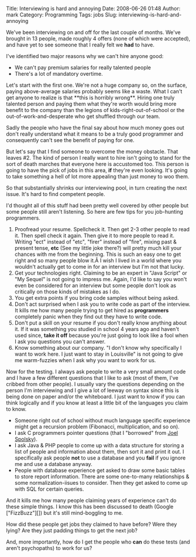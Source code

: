Title: Interviewing is hard and annoying
Date: 2008-06-26 01:48
Author: mark
Category: Programming
Tags: jobs
Slug: interviewing-is-hard-and-annoying

We've been interviewing on and off for the last couple of months. We've
brought in 13 people, made roughly 4 offers (none of which were
accepted), and have yet to see someone that I really felt we **had** to
have.

I've identified two major reasons why we can't hire anyone good:

-   We can't pay premium salaries for really talented people
-   There's a lot of mandatory overtime.

</p>
Let's start with the first one. We're not a huge company so, on the
surface, paying above-average salaries probably seems like a waste. What
I can't get anyone to realize is that **this is horribly wrong**. Hiring
one truly talented person and paying them what they're worth would bring
more benefit to the company than the legions of kids-right-out-of-school
or the out-of-work-and-desperate who get shuffled through our team.

Sadly the people who have the final say about how much money goes out
don't really understand what it means to be a truly good programmer and
consequently can't see the benefit of paying for one.

But let's say that I find someone to overcome the money obstacle. That
leaves \#2. The kind of person I really want to hire isn't going to
stand for the sort of death marches that everyone here is accustomed
too. This person is going to have the pick of jobs in this area, **if**
they're even looking. It's going to take something a hell of lot more
appealing than just money to woo them.

So that substantially shrinks our interviewing pool, in turn creating
the next issue. It's hard to find competent people.

I'd thought all of this stuff had been pretty well covered by other
people but some people still aren't listening. So here are few tips for
you job-hunting programmers.

1.  Proofread your resume. Spellcheck it. Then get 2-3 other people to
    read it. Then spell check it again. Then give it to more people to
    read it. Writing "ect" instead of "etc", "firer" instead of "fire",
    mixing past & present tense, **etc** (See my little joke there?)
    will pretty much kill your chances with me from the beginning. This
    is such an easy one to get right and so many people blow it.Â I wish
    I lived in a world where you wouldn't actually get to come in for an
    interview but I'm not that lucky.
2.  Get your technologies right. Claiming to be an expert in "Java
    Script" or "My Sequel" is not going to impress me. Again, I'd like
    to say you won't even be considered for an interview but some people
    don't look as critically on those kinds of mistakes as I do.
3.  You get extra points if you bring code samples without being asked.
4.  Don't act surprised when I ask you to write code as part of the
    interview. It kills me how many people trying to get hired as
    **programmers** completely panic when they find out they have to
    write code.
5.  Don't put a skill on your resume if you don't really know anything
    about it. If it was something you studied in school 4 years ago and
    haven't used since, **take it off** because you're just going to
    look like a fool when I ask you questions you can't answer.
6.  Know something about our company. "I don't know why specifically I
    want to work here. I just want to stay in Louisville" is not going
    to give me warm-fuzzies when I ask why you want to work for us.

</p>
Now for the testing. I always ask people to write a very small amount
code and I have a few different questions that I like to ask (most of
them, I've cribbed from other people). I usually vary the questions
depending on the person I'm interviewing and I give a lot of leeway on
syntax since this is being done on paper and/or the whiteboard. I just
want to know if you can think logically and if you know at least a
little bit of the languages you claim to know.

-   Someone right out of school without much language specific
    experience might get a recursion problem (Fibonacci, multiplication,
    and so on).
-   I ask C programmers pointer questions (that I "borrowed" from [Joel
    Spolsky][]).
-   I ask Java & PHP people to come up with a data structure for storing
    a list of people and information about them, then sort it and print
    it out. I specifically ask people **not** to use a database and you
    **fail** if you ignore me and use a database anyway.
-   People with database experience get asked to draw some basic tables
    to store report information. There are some one-to-many
    relationships & some normalization-iisues to consider. Then they get
    asked to come up with SQL for certain queries.

</p>
And it kills me how many people claiming years of experience can't do
these simple things. I know this has been discussed to death (Google
["FizzBuzz"][]) but it's still mind-boggling to me.

How did these people get jobs they claimed to have before? Were they
lying? Are they just padding things to get the next job?

And, more importantly, how do I get the people who **can** do these
tests (and aren't psychopaths) to work for us?

  [Joel Spolsky]: http://www.joelonsoftware.com/articles/fog0000000073.html
  ["FizzBuzz"]: http://www.google.com/search?q=fizzbuzz
